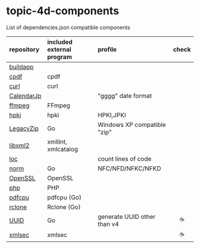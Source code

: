 # topic-4d-components
List of dependencies.json compatible components

|repository|included external program|profile|check|
|:-|:-|:-|:-:|
|[buildapp](https://github.com/miyako/buildapp)||||
|[cpdf](https://github.com/miyako/cpdf)|cpdf|||
|[curl](https://github.com/miyako/curl)|curl|||
|[CalendarJp](https://github.com/miyako/CalendarJp)||"gggg" date format||
|[ffmpeg](https://github.com/miyako/ffmpeg)|FFmpeg|||
|[hpki](https://github.com/miyako/hpki)|hpki|HPKI,JPKI||
|[LegacyZip](https://github.com/miyako/LegacyZip)|Go|Windows XP compatible "zip"||
|[libxml2](https://github.com/miyako/libxml2)|xmllint, xmlcatalog|||
|[loc](https://github.com/miyako/loc)||count lines of code||
|[norm](https://github.com/miyako/norm)|Go|NFC/NFD/NFKC/NFKD||
|[OpenSSL](https://github.com/miyako/OpenSSL)|OpenSSL|||
|[php](https://github.com/miyako/php)|PHP|||
|[pdfcpu](https://github.com/miyako/pdfcpu)|pdfcpu (Go)|||
|[rclone](https://github.com/miyako/rclone)|Rclone (Go)|||
|[UUID](https://github.com/miyako/UUID)|Go|generate UUID other than v4|☕️|
|[xmlsec](https://github.com/miyako/xmlsec)|xmlsec||☕️|
